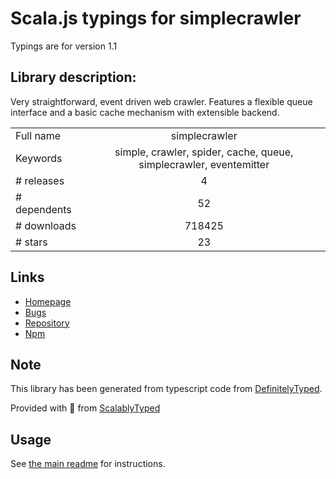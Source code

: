 
# Scala.js typings for simplecrawler

Typings are for version 1.1

## Library description:
Very straightforward, event driven web crawler. Features a flexible queue interface and a basic cache mechanism with extensible backend.

|                    |                 |
| ------------------ | :-------------: |
| Full name          | simplecrawler |
| Keywords           | simple, crawler, spider, cache, queue, simplecrawler, eventemitter |
| # releases         | 4 |
| # dependents       | 52 |
| # downloads        | 718425 |
| # stars            | 23 |

## Links
- [Homepage](https://github.com/simplecrawler/simplecrawler)
- [Bugs](https://github.com/simplecrawler/simplecrawler/issues)
- [Repository](https://github.com/simplecrawler/simplecrawler)
- [Npm](https://www.npmjs.com/package/simplecrawler)
    


## Note
This library has been generated from typescript code from [DefinitelyTyped](https://definitelytyped.org).

Provided with :purple_heart: from [ScalablyTyped](https://github.com/oyvindberg/ScalablyTyped)

## Usage
See [the main readme](../../readme.md) for instructions.


